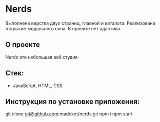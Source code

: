 # Nerds
Выполнена верстка двух страниц, главной и каталога. 
Реализована открытие модального окна.
В проекте нет адаптива.

## О проекте
Nerds это небольшая веб студия


## Стек: 
* JavaScript, HTML, CSS

## Инструкция по установке приложения:
  git clone git@github.com:madekot/nerds.git
  npm i
  npm start

